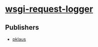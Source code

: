 # [wsgi-request-logger](https://pypi.org/project/wsgi-request-logger)



## Publishers
- [pklaus](https://pypi.org/user/pklaus)


